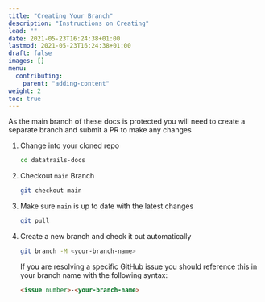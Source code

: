 ```yaml
---
title: "Creating Your Branch"
description: "Instructions on Creating"
lead: ""
date: 2021-05-23T16:24:38+01:00
lastmod: 2021-05-23T16:24:38+01:00
draft: false
images: []
menu: 
  contributing:
    parent: "adding-content"
weight: 2
toc: true
---
```


As the main branch of these docs is protected you will need to create a separate branch and submit a PR to make any changes

1. Change into your cloned repo

    ```bash
    cd datatrails-docs
    ```

1. Checkout `main` Branch

    ```bash
    git checkout main
    ```

1. Make sure `main` is up to date with the latest changes

    ```bash
    git pull
    ```

1. Create a new branch and check it out automatically

    ```bash
    git branch -M <your-branch-name>
    ```

    If you are resolving a specific GitHub issue you should reference this in your branch name with the following syntax:

    ```md
    <issue number>-<your-branch-name>
    ```
